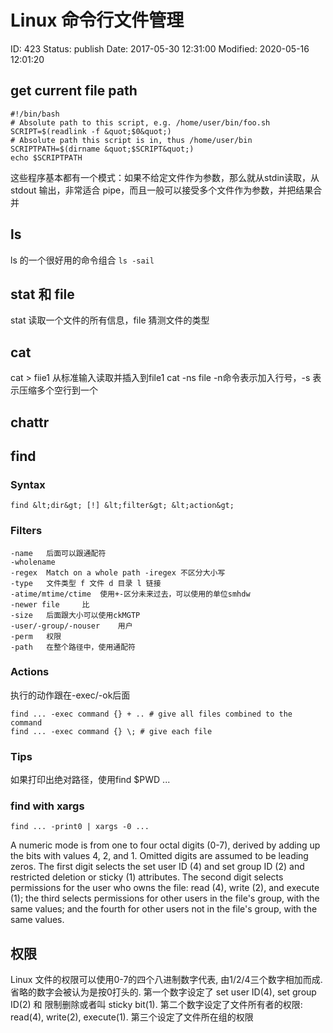 # Linux 命令行文件管理


ID: 423
Status: publish
Date: 2017-05-30 12:31:00
Modified: 2020-05-16 12:01:20


## get current file path

```
#!/bin/bash 
# Absolute path to this script, e.g. /home/user/bin/foo.sh
SCRIPT=$(readlink -f &quot;$0&quot;)
# Absolute path this script is in, thus /home/user/bin
SCRIPTPATH=$(dirname &quot;$SCRIPT&quot;)
echo $SCRIPTPATH
```

这些程序基本都有一个模式：如果不给定文件作为参数，那么就从stdin读取，从 stdout 输出，非常适合 pipe，而且一般可以接受多个文件作为参数，并把结果合并

## ls

ls 的一个很好用的命令组合 `ls -sail`

## stat 和 file

stat 读取一个文件的所有信息，file 猜测文件的类型

## cat 

cat > fiie1 从标准输入读取并插入到file1
cat -ns file -n命令表示加入行号，-s 表示压缩多个空行到一个

## chattr

## find

### Syntax
```
find &lt;dir&gt; [!] &lt;filter&gt; &lt;action&gt;
```

### Filters
```
-name 	后面可以跟通配符
-wholename	
-regex 	Match on a whole path -iregex 不区分大小写
-type 	文件类型 f 文件 d 目录 l 链接
-atime/mtime/ctime 	使用+-区分未来过去，可以使用的单位smhdw
-newer file 	比
-size 	后面跟大小可以使用ckMGTP
-user/-group/-nouser 	用户
-perm 	权限
-path 	在整个路径中，使用通配符
```

### Actions

执行的动作跟在-exec/-ok后面
```
find ... -exec command {} + .. # give all files combined to the command
find ... -exec command {} \; # give each file
```

### Tips

如果打印出绝对路径，使用find $PWD ...

### find with xargs

`find ... -print0 | xargs -0 ...`

A numeric mode is from one to four octal digits (0-7), derived by adding up the bits with values 4, 2, and 1. Omitted digits are assumed to be leading zeros. The first digit selects the set user ID (4) and set group ID (2) and restricted deletion or sticky (1) attributes. The second digit selects permissions for the user who owns the file: read (4), write (2), and execute (1); the third selects permissions for other users in the file's group, with the same values; and the fourth for other users not in the file's group, with the same values.

## 权限
Linux 文件的权限可以使用0-7的四个八进制数字代表, 由1/2/4三个数字相加而成. 省略的数字会被认为是按0打头的. 第一个数字设定了 set user ID(4), set group ID(2) 和 限制删除或者叫 sticky bit(1). 第二个数字设定了文件所有者的权限: read(4), write(2), execute(1). 第三个设定了文件所在组的权限